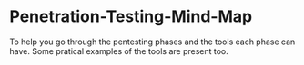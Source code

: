 # Penetration-Testing-Mind-Map
To help you go through the pentesting phases and the tools each phase can have. Some pratical examples of the tools are present too.
